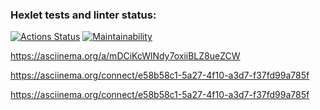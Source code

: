 ### Hexlet tests and linter status:
[![Actions Status](https://github.com/velesfight/frontend-project-lvl1/workflows/hexlet-check/badge.svg)](https://github.com/velesfight/frontend-project-lvl1/actions)
[![Maintainability](https://api.codeclimate.com/v1/badges/8d2c1f0a592b23877c0b/maintainability)](https://codeclimate.com/github/velesfight/frontend-project-lvl1/maintainability)

https://asciinema.org/a/mDCiKcWlNdy7oxiiBLZ8ueZCW

https://asciinema.org/connect/e58b58c1-5a27-4f10-a3d7-f37fd99a785f

https://asciinema.org/connect/e58b58c1-5a27-4f10-a3d7-f37fd99a785f
